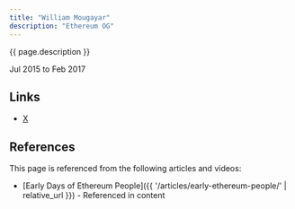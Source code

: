 ```yaml
---
title: "William Mougayar"
description: "Ethereum OG"
---
```


{{ page.description }}

Jul 2015 to Feb 2017

## Links
- [X](https://x.com/wmougayar)

## References

This page is referenced from the following articles and videos:

- [Early Days of Ethereum People]({{ '/articles/early-ethereum-people/' | relative_url }}) - Referenced in content
